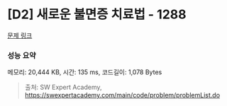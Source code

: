 # [D2] 새로운 불면증 치료법 - 1288 

[문제 링크](https://swexpertacademy.com/main/code/problem/problemDetail.do?contestProbId=AV18_yw6I9MCFAZN) 

### 성능 요약

메모리: 20,444 KB, 시간: 135 ms, 코드길이: 1,078 Bytes



> 출처: SW Expert Academy, https://swexpertacademy.com/main/code/problem/problemList.do